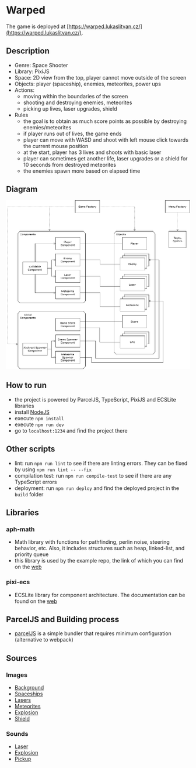 # Warped
The game is deployed at [https://warped.lukaslitvan.cz/](https://warped.lukaslitvan.cz/).

## Description
- Genre: Space Shooter
- Library: PixiJS
- Space: 2D view from the top, player cannot move outside of the screen
- Objects: player (spaceship), enemies, meteorites, power ups
- Actions:
  - moving within the boundaries of the screen
  - shooting and destroying enemies, meteorites
  - picking up lives, laser upgrades, shield
- Rules
  - the goal is to obtain as much score points as possible by destroying enemies/meteorites
  - if player runs out of lives, the game ends
  - player can move with WASD and shoot with left mouse click towards the current mouse position
  - at the start, player has 3 lives and shoots with basic laser
  - player can sometimes get another life, laser upgrades or a shield for 10 seconds from destroyed meteorites
  - the enemies spawn more based on elapsed time

## Diagram
![Diagram](./diagram.png "Diagram")

## How to run
- the project is powered by ParcelJS, TypeScript, PixiJS and ECSLite libraries
- install [NodeJS](https://nodejs.org/en/download/)
- execute `npm install`
- execute `npm run dev`
- go to `localhost:1234` and find the project there

## Other scripts
- lint: run `npm run lint` to see if there are linting errors. They can be fixed by using `npm run lint -- --fix`
- compilation test: run `npm run compile-test` to see if there are any TypeScript errors
- deployment: run `npm run deploy` and find the deployed project in the `build` folder

## Libraries
### aph-math
- Math library with functions for pathfinding, perlin noise, steering behavior, etc. Also, it includes structures such as heap, linked-list, and priority queue
- this library is used by the example repo, the link of which you can find on the [web](https://aphgames.io/docs/niaph/intro)

### pixi-ecs
- ECSLite library for component architecture. The documentation can be found on the [web](https://aphgames.io/docs/niaph/tutorials/ecsdocs)

## ParcelJS and Building process
- [parcelJS](https://parceljs.org/) is a simple bundler that requires minimum configuration (alternative to webpack)

## Sources
### Images
- [Background](https://opengameart.org/content/seamless-space-backgrounds)
- [Spaceships](https://opengameart.org/content/2d-space-ships-pack-war-antuz-race)
- [Lasers](https://opengameart.org/content/assets-free-laser-bullets-pack-2020)
- [Meteorites]()
- [Explosion](https://www.seekpng.com/ipng/u2e6r5y3r5y3w7y3_fire2-rpg-maker-mv-explosion-animation/)
- [Shield](https://opengameart.org/content/shield-effect)
### Sounds
- [Laser](https://opengameart.org/content/4-projectile-launches)
- [Explosion](https://opengameart.org/content/2-high-quality-explosions)
- [Pickup](https://opengameart.org/content/plingy-coin)